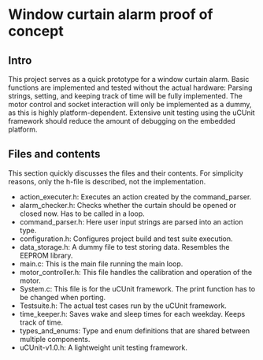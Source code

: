 # Window curtain alarm proof of concept


## Intro
This project serves as a quick prototype for a window curtain alarm.
Basic functions are implemented and tested without the actual hardware:
Parsing strings, setting, and keeping track of time will be fully implemented.
The motor control and socket interaction will only be implemented as a dummy, as this is highly platform-dependent.
Extensive unit testing using the uCUnit framework should reduce the amount of debugging on the embedded platform.

## Files and contents
This section quickly discusses the files and their contents.
For simplicity reasons, only the h-file is described, not the implementation.
* action_executer.h: Executes an action created by the command_parser.
* alarm_checker.h: Checks whether the curtain should be opened or closed now. Has to be called in a loop. 
* command_parser.h: Here user input strings are parsed into an action type.
* configuration.h: Configures project build and test suite execution.
* data_storage.h: A dummy file to test storing data. Resembles the EEPROM library. 
* main.c: This is the main file running the main loop.
* motor_controller.h: This file handles the calibration and operation of the motor.
* System.c: This file is for the uCUnit framework. The print function has to be changed when porting. 
* Testsuite.h: The actual test cases run by the uCUnit framework. 
* time_keeper.h: Saves wake and sleep times for each weekday. Keeps track of time.
* types_and_enums: Type and enum definitions that are shared between multiple components.
* uCUnit-v1.0.h: A lightweight unit testing framework.